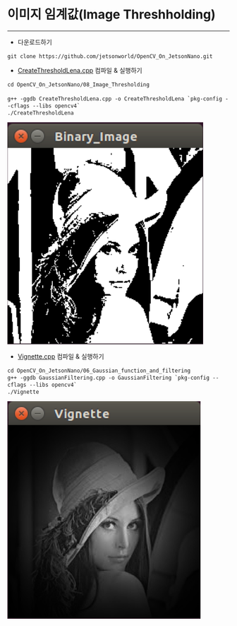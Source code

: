 # 이미지 임계값(Image Threshholding)
***
* 다운로드하기
```
git clone https://github.com/jetsonworld/OpenCV_On_JetsonNano.git
```

* [CreateThresholdLena.cpp](https://raw.githubusercontent.com/jetsonworld/OpenCV_On_JetsonNano/master/08_Image_Thresholding/CreateThresholdLena.cpp) 컴파일 & 실행하기
```
cd OpenCV_On_JetsonNano/08_Image_Thresholding

g++ -ggdb CreateThresholdLena.cpp -o CreateThresholdLena `pkg-config --cflags --libs opencv4`
./CreateThresholdLena
```
![CreateThresholdLena.png](https://raw.githubusercontent.com/jetsonworld/OpenCV_On_JetsonNano/master/08_Image_Thresholding/CreateThresholdLena.png)

* [Vignette.cpp](https://raw.githubusercontent.com/jetsonworld/OpenCV_On_JetsonNano/master/07_Filter2D_And_Vignetting/Vignette.cpp) 컴파일 & 실행하기
```
cd OpenCV_On_JetsonNano/06_Gaussian_function_and_filtering
g++ -ggdb GaussianFiltering.cpp -o GaussianFiltering `pkg-config --cflags --libs opencv4`
./Vignette
```

![Vignette.png](https://raw.githubusercontent.com/jetsonworld/OpenCV_On_JetsonNano/master/07_Filter2D_And_Vignetting/Vignette.png)
